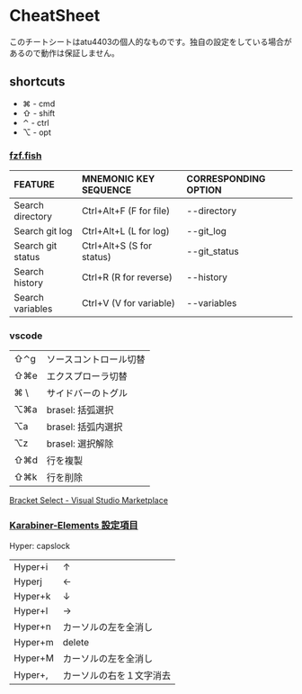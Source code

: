 # CheatSheet

このチートシートはatu4403の個人的なものです。独自の設定をしている場合があるので動作は保証しません。

## shortcuts

- ⌘ - cmd
- ⇧ - shift
- ⌃ - ctrl
- ⌥ - opt

### [fzf.fish](https://github.com/PatrickF1/fzf.fish)

FEATURE           | MNEMONIC KEY SEQUENCE       | CORRESPONDING OPTION
:-----------------|:----------------------------|:--------------------
Search directory  | Ctrl+Alt+F (F for file)     | --directory
Search git log    | Ctrl+Alt+L (L for log)      | --git_log
Search git status | Ctrl+Alt+S (S for status)   | --git_status
Search history    | Ctrl+R     (R for reverse)  | --history
Search variables  | Ctrl+V     (V for variable) | --variables

### vscode

|     |                    |
|:----|:-------------------|
| ⇧⌃g | ソースコントロール切替      |
| ⇧⌘e | エクスプローラ切替        |
| ⌘ \ | サイドバーのトグル          |
| ⌥⌘a | brasel: 括弧選択   |
| ⌥a  | brasel: 括弧内選択 |
| ⌥z  | brasel: 選択解除   |
| ⇧⌘d | 行を複製            |
| ⇧⌘k | 行を削除            |

[Bracket Select - Visual Studio Marketplace](https://marketplace.visualstudio.com/items?itemName=chunsen.bracket-select)

### [Karabiner-Elements 設定項目](https://gist.github.com/atu4403/683f580f8464a0b9f8eefd1e13300604)

Hyper: capslock

|         |                   |
|:--------|:------------------|
| Hyper+i | ↑                 |
| Hyperj  | ←                 |
| Hyper+k | ↓                 |
| Hyper+l | →                 |
| Hyper+n | カーソルの左を全消し     |
| Hyper+m | delete            |
| Hyper+M | カーソルの左を全消し     |
| Hyper+, | カーソルの右を１文字消去 |
